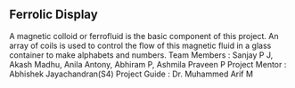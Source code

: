 ## Ferrolic Display
A magnetic colloid or ferrofluid is the basic component of this project. An array of coils is used to control the flow of this magnetic fluid in a glass container to make alphabets and numbers.
Team Members : Sanjay P J, Akash Madhu, Anila Antony, Abhiram P, Ashmila Praveen P
Project Mentor : Abhishek Jayachandran(S4)
Project Guide : Dr. Muhammed Arif M

